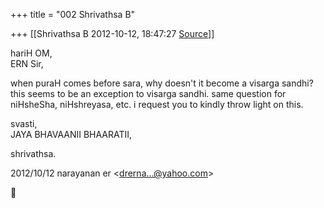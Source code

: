 +++
title = "002 Shrivathsa B"

+++
[[Shrivathsa B	2012-10-12, 18:47:27 [Source](https://groups.google.com/g/bvparishat/c/Qtf_RwBIRvw)]]



hariH OM,  
ERN Sir,  
  
 when puraH comes before sara, why doesn't it become a visarga sandhi? this seems to be an exception to visarga sandhi. same question for niHsheSha, niHshreyasa, etc. i request you to kindly throw light on this.  
  
svasti,  
 JAYA BHAVAANII BHAARATII,  

shrivathsa.  
  

2012/10/12 narayanan er \<[drerna...@yahoo.com]()\>



